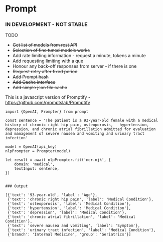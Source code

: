 # Prompt

### IN DEVELOPMENT - NOT STABLE

TODO
* ~~Get list of models from rest API~~
* ~~Selection of fine tuned models works~~
* Add rate limiting information - request a minute, tokens a minute
* Add requesting limiting with a que
* Honour any back-off responses from server - if there is one
* ~~Request retry after fixed period~~
* ~~Add Prompt hash~~
* ~~Add Cache interface~~
* ~~Add simple json file cache~~


This is a javascript version of Promptify - https://github.com/promptslab/Promptify

```
import {OpenAI, Prompter} from prompt

const sentence = 'The patient is a 93-year-old female with a medical history of chronic right hip pain, osteoporosis,	hypertension, depression, and chronic atrial fibrillation admitted for evaluation and management of severe nausea and vomiting and urinary tract infection'

model = OpenAI(api_key)
nlpPrompter = Prompter(model)

let result = await nlpPrompter.fit('ner.njk', {
    domain: 'medical',
    textInput: sentence,
})

                                             
### Output

[{'text': '93-year-old', 'label': 'Age'},
 {'text': 'chronic right hip pain', 'label': 'Medical Condition'},
 {'text': 'osteoporosis', 'label': 'Medical Condition'},
 {'text': 'hypertension', 'label': 'Medical Condition'},
 {'text': 'depression', 'label': 'Medical Condition'},
 {'text': 'chronic atrial fibrillation', 'label': 'Medical Condition'},
 {'text': 'severe nausea and vomiting', 'label': 'Symptom'},
 {'text': 'urinary tract infection', 'label': 'Medical Condition'},
 {'branch': 'Internal Medicine', 'group': 'Geriatrics'}]
 ```